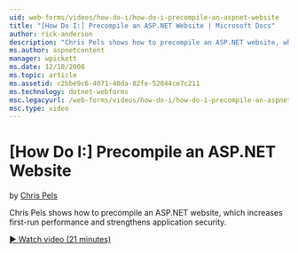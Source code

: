 ```yaml
---
uid: web-forms/videos/how-do-i/how-do-i-precompile-an-aspnet-website
title: "[How Do I:] Precompile an ASP.NET Website | Microsoft Docs"
author: rick-anderson
description: "Chris Pels shows how to precompile an ASP.NET website, which increases first-run performance and strengthens application security."
ms.author: aspnetcontent
manager: wpickett
ms.date: 12/18/2008
ms.topic: article
ms.assetid: c2bbe9c6-4071-40da-82fe-52044ce7c211
ms.technology: dotnet-webforms
msc.legacyurl: /web-forms/videos/how-do-i/how-do-i-precompile-an-aspnet-website
msc.type: video
---
```

[How Do I:] Precompile an ASP.NET Website
====================
by [Chris Pels](https://twitter.com/chrispels)

Chris Pels shows how to precompile an ASP.NET website, which increases first-run performance and strengthens application security.

[&#9654; Watch video (21 minutes)](https://channel9.msdn.com/Blogs/ASP-NET-Site-Videos/how-do-i-precompile-an-aspnet-website)
